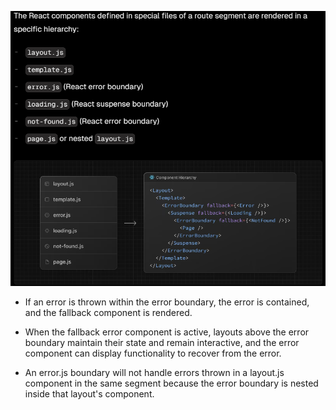 ![alt text](image.png)

- If an error is thrown within the error boundary, the error is contained, and the fallback component is rendered.

- When the fallback error component is active, layouts above the error boundary maintain their state and remain interactive, and the error component can display functionality to recover from the error.

- An error.js boundary will not handle errors thrown in a layout.js component in the same segment because the error boundary is nested inside that layout's component.
